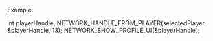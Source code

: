 Example:

int playerHandle; 
NETWORK_HANDLE_FROM_PLAYER(selectedPlayer, &playerHandle, 13);
NETWORK_SHOW_PROFILE_UI(&playerHandle);